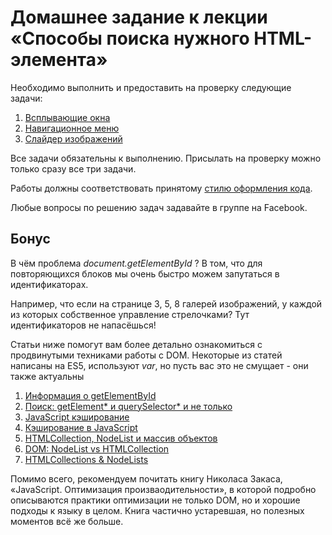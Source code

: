 # Домашнее задание к лекции «Способы поиска нужного HTML-элемента»

Необходимо выполнить и предоставить на проверку следующие задачи:

1. [Всплывающие окна](./popups/)
2. [Навигационное меню](./menu/)
3. [Слайдер изображений](./slider/)

Все задачи обязательны к выполнению. Присылать на проверку можно только сразу все три задачи.

Работы должны соответствовать принятому [стилю оформления кода](https://github.com/netology-code/codestyle).

Любые вопросы по решению задач задавайте в группе на Facebook.

## Бонус

В чём проблема *document.getElementById* ? В том, что для повторяющихся блоков
мы очень быстро можем запутаться в идентификаторах.

Например, что если на странице 3, 5, 8 галерей изображений, у каждой из которых
собственное управление стрелочками? Тут идентификаторов не напасёшься!

Статьи ниже помогут вам более детально ознакомиться с продвинутыми техниками
работы с DOM. Некоторые из статей написаны на ES5, используют *var*, но
пусть вас это не смущает - они также актуальны

1. [Информация о getElementById](https://getelementbyid.ru)
2. [Поиск: getElement* и querySelector* и не только](https://learn.javascript.ru/searching-elements-dom)
3. [JavaScript кэширование](https://ruhighload.com/javascript+кэширование)
4. [Кэширование в JavaScript](http://www.cwpro.ru/study/seo-optimisation/caching-in-javascript.html)
5. [HTMLCollection, NodeList и массив объектов](https://medium.com/@kanby/htmlcollection-nodelist-и-массив-объектов-582cbd9ae1fc)
6. [DOM: NodeList vs HTMLCollection](http://xahlee.info/js/js_array_vs_nodelist_vs_html_collection.html)
7. [HTMLCollections & NodeLists](http://alebelcor.github.io/2011/htmlcollections-nodelists/) 

Помимо всего, рекомендуем почитать книгу Николаса Закаса, 
«JavaScript. Оптимизация произваодительности», в которой подробно описываются
практики оптимизации не только DOM, но и хорошие подходы к языку в целом.
Книга частично устаревшая, но полезных моментов всё же больше.
